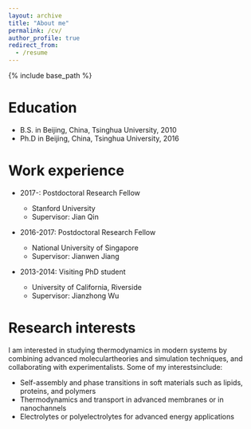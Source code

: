```yaml
---
layout: archive
title: "About me"
permalink: /cv/
author_profile: true
redirect_from:
  - /resume
---
```


{% include base_path %}

Education
======
* B.S. in Beijing, China, Tsinghua University, 2010
* Ph.D in Beijing, China, Tsinghua University, 2016

Work experience
======
* 2017-: Postdoctoral Research Fellow
  * Stanford University
  * Supervisor: Jian Qin

* 2016-2017: Postdoctoral Research Fellow
  * National University of Singapore
  * Supervisor: Jianwen Jiang

* 2013-2014: Visiting PhD student
  * University of California, Riverside
  * Supervisor: Jianzhong Wu
  
Research interests
======
I  am  interested  in  studying  thermodynamics  in  modern  systems  by  combining  advanced  moleculartheories  and  simulation  techniques,  and  collaborating  with  experimentalists.   Some  of  my  interestsinclude:
* Self-assembly and phase transitions in soft materials such as lipids, proteins, and polymers
* Thermodynamics and transport in advanced membranes or in nanochannels
* Electrolytes or polyelectrolytes for advanced energy applications